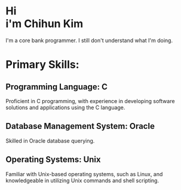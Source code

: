   
# Hi <br> i'm Chihun Kim 

I'm a core bank programmer. I still don't understand what I'm doing.

# Primary Skills:
## Programming Language: C
Proficient in C programming, with experience in developing software solutions and applications using the C language.
## Database Management System: Oracle
Skilled in Oracle database querying.
## Operating Systems: Unix
Familiar with Unix-based operating systems, such as Linux, and knowledgeable in utilizing Unix commands and shell scripting.
